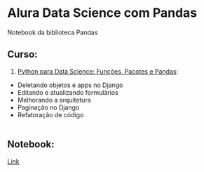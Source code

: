 # Alura Data Science com Pandas
Notebook da biblioteca Pandas

## Curso:
1. [Python para Data Science: Funções, Pacotes e Pandas](https://cursos.alura.com.br/certificate/b4621050-62fc-46ef-bd89-823665e723e2):
- Deletando objetos e apps no Django
- Editando e atualizando formulários
- Melhorando a arquitetura
- Paginação no Django
- Refatoração de código
<br><br>

## Notebook:
[Link](https://github.com/GilsonMuniz/alura_data_science_pandas/blob/master/notebook.ipynb)
